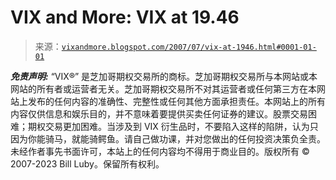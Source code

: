 <!--yml

category: 未分类

date: 2024-05-18 19:05:45

-->

# VIX and More: VIX at 19.46

> 来源：[`vixandmore.blogspot.com/2007/07/vix-at-1946.html#0001-01-01`](http://vixandmore.blogspot.com/2007/07/vix-at-1946.html#0001-01-01)

***免责声明:*** “VIX®” 是芝加哥期权交易所的商标。芝加哥期权交易所与本网站或本网站的所有者或运营者无关。芝加哥期权交易所不对其运营者或任何第三方在本网站上发布的任何内容的准确性、完整性或任何其他方面承担责任。本网站上的所有内容仅供信息和娱乐目的，并不意味着要提供买卖任何证券的建议。股票交易困难；期权交易更加困难。当涉及到 VIX 衍生品时，不要陷入这样的陷阱，认为只因为你能骑马，就能骑鳄鱼。请自己做功课，并对您做出的任何投资决策负全责。未经作者事先书面许可，本站上的任何内容均不得用于商业目的。版权所有 © 2007-2023 Bill Luby。保留所有权利。
